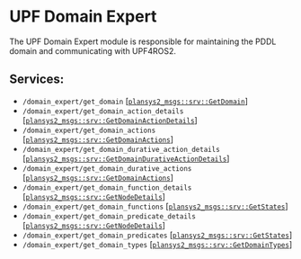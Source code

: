 # UPF Domain Expert

The UPF Domain Expert module is responsible for maintaining the PDDL domain and communicating with UPF4ROS2.

## Services:

- `/domain_expert/get_domain` [[`plansys2_msgs::srv::GetDomain`](../plansys2_msgs/srv/GetDomain.srv)]
- `/domain_expert/get_domain_action_details` [[`plansys2_msgs::srv::GetDomainActionDetails`](../plansys2_msgs/srv/GetDomainActionDetails.srv)]
- `/domain_expert/get_domain_actions` [[`plansys2_msgs::srv::GetDomainActions`](../plansys2_msgs/srv/GetDomainActions.srv)]
- `/domain_expert/get_domain_durative_action_details` [[`plansys2_msgs::srv::GetDomainDurativeActionDetails`](../plansys2_msgs/srv/GetDomainDurativeActionDetails.srv)]
- `/domain_expert/get_domain_durative_actions` [[`plansys2_msgs::srv::GetDomainActions`](../plansys2_msgs/srv/GetDomainActions.srv)]
- `/domain_expert/get_domain_function_details` [[`plansys2_msgs::srv::GetNodeDetails`](../plansys2_msgs/srv/GetNodeDetails.srv)]
- `/domain_expert/get_domain_functions` [[`plansys2_msgs::srv::GetStates`](../plansys2_msgs/srv/GetStates.srv)]
- `/domain_expert/get_domain_predicate_details` [[`plansys2_msgs::srv::GetNodeDetails`](../plansys2_msgs/srv/GetNode.srv)]
- `/domain_expert/get_domain_predicates` [[`plansys2_msgs::srv::GetStates`](../plansys2_msgs/srv/GetStates.srv)]
- `/domain_expert/get_domain_types` [[`plansys2_msgs::srv::GetDomainTypes`](../plansys2_msgs/srv/GetDomainTypes.srv)]
